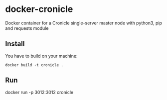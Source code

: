 # docker-cronicle
Docker container for a Cronicle single-server master node with python3, pip and requests module

## Install
You have to build on your machine:
```
docker build -t cronicle .
```
## Run

docker run -p 3012:3012 cronicle
